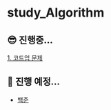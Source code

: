 # study_Algorithm

## 😎 진행중...      
<a href="https://codeup.kr/problemset.php">1. 코드업 문제</a>

## 🤩 진행 예정...
- <a href="https://www.acmicpc.net/problem/tags"> 백준</a>
